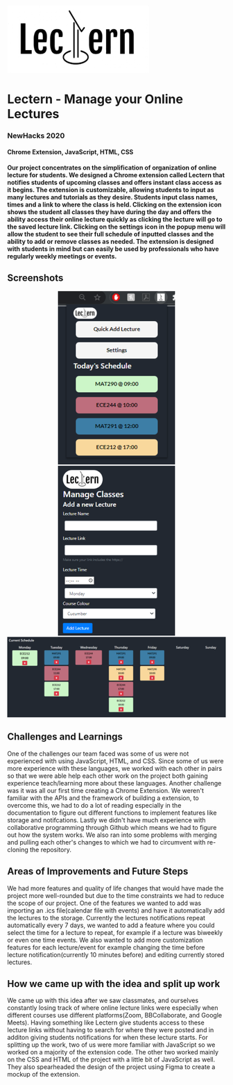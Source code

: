 <img src="res/lectern.png" width="327" alt="List/Popout">

# Lectern - Manage your Online Lectures
### NewHacks 2020
#### Chrome Extension, JavaScript, HTML, CSS

**Our project concentrates on the simplification of organization of online lecture for students. We designed a Chrome extension called Lectern that notifies students of upcoming classes and offers instant class access as it begins. The extension is customizable, allowing students to input as many lectures and tutorials as they desire. Students input class names, times and a link to where the class is held. Clicking on the extension icon shows the student all classes they have during the day and offers the ability access their online lecture quickly as clicking the lecture will go to the saved lecture link. Clicking on the settings icon in the popup menu will allow the student to see their full schedule of inputted classes and the ability to add or remove classes as needed. The extension is designed with students in mind but can easily be used by professionals who have regularly weekly meetings or events.**


Screenshots
---
<p align="center">
  <img src="screenshots/PopoutExample.png" width="270" alt="List/Popout">
  <img src="screenshots/ManageCourse.png" width="270" alt="List/Manage Course">
  <img src="screenshots/ScheduleExample.png" width="694" alt="List/Home Screen">
</p>

Challenges and Learnings
---
One of the challenges our team faced was some of us were not experienced with using JavaScript, HTML, and CSS. Since some of us were more experience with these languages, we worked with each other in pairs so that we were able help each other work on the project both gaining experience teach/learning more about these languages. Another challenge was it was all our first time creating a Chrome Extension. We weren't familiar with the APIs and the framework of building a extension, to overcome this, we had to do a lot of reading especially in the documentation to figure out different functions to implement features like storage and notifcations. Lastly we didn't have much experience with collaborative programming through Github which means we had to figure out how the system works. We also ran into some problems with merging and pulling each other's changes to which we had to circumvent with re-cloning the repository.


Areas of Improvements and Future Steps
---
We had more features and quality of life changes that would have made the project more well-rounded but due to the time constraints we had to reduce the scope of our project. One of the features we wanted to add was importing an .ics file(calendar file with events) and have it automatically add the lectures to the storage. Currently the lectures notifications repeat automatically every 7 days, we wanted to add a feature where you could select the time for a lecture to repeat, for example if a lecture was biweekly or even one time events. We also wanted to add more customization features for each lecture/event for example changing the time before lecture notification(currently 10 minutes before) and editing currently stored lectures.

How we came up with the idea and split up work
---
We came up with this idea after we saw classmates, and ourselves constantly losing track of where online lecture links were especially when different courses use different platforms(Zoom, BBCollaborate, and Google Meets). Having something like Lectern give students access to these lecture links without having to search for where they were posted and in additon giving students notifications for when these lecture starts. For splitting up the work, two of us were more familiar with JavaScript so we worked on a majority of the extension code. The other two worked mainly on the CSS and HTML of the project with a little bit of JavaScript as well. They also spearheaded the design of the project using Figma to create a mockup of the extension.
